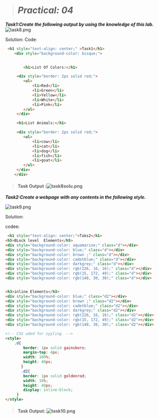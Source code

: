  > # _**Practical: 04**_
_**Task1:Create the following output by using the knowledge of this lab.**_
![task8.png](task8.png)

Solution:
Code:
```HTML
 <h1 style="text-align: center;" >Task1</h1>
    <div style="background-color: bisque;">

      
        <h1>List Of Colors:</h1>

     <div style="border: 2px solid red;">
        <ul>
            <li>Red</li>
            <li>Green</li>
            <li>Yellow</li>
            <li>White</li>
            <li>Pink</li>
        </ul>
     </div>

     <h1>List Animals:</h1>

     <div style="border: 2px solid red;">
        <ul>
            <li>cow</li>
            <li>cat</li>
            <li>dog</li>
            <li>fish</li>
            <li>goat</li>
        </ul>
     </div>
    </div>
```



> #### **Task Output** :![task8solu.png](task8solu.png)

_**Task2:Create a webpage with any contents in the following style.**_

![task9.png](task9.png)

Solution:  

codee:
```HTML
 <h1 style="text-align: center;">Taks2</h1>
<h5>BLock level  Elements</h5>
<div style="background-color: aquamarine;" class="d"></div>
<div style="background-color: blue;" class="d"></div>
<div style="background-color: brown ;" class="d"></div>
<div style="background-color: cadetblue;" class="d"></div>
<div style="background-color: darkgrey;" class="d"></div>
<div style="background-color: rgb(226, 16, 16);" class="d"></div>
<div style="background-color: rgb(15, 172, 49);" class="d"></div>
<div style="background-color: rgb(148, 30, 30);" class="d"></div>


<h3>inline Elements</h3>
<div style="background-color: blue;" class="d2"></div>
<div style="background-color: brown ;" class="d2"></div>
<div style="background-color: cadetblue;" class="d2"></div>
<div style="background-color: darkgrey;" class="d2"></div>
<div style="background-color: rgb(226, 16, 16);" class="d2"></div>
<div style="background-color: rgb(15, 172, 49);" class="d2"></div>
<div style="background-color: rgb(148, 30, 30);" class="d2"></div>

<!-- CSS uded for syyling  -->
<style>
    .d{
        border: 1px solid gainsboro;
        margin-top: 4px;
        width: 100%;
        height: 40px;
       }
       .d2{
        border: 1px solid goldenrod;
        width: 10%;
        height: 40px;
        display: inline-block;
     }     
</style>
```


> ####  **Task Output:** ![task10.png](task10.png)


